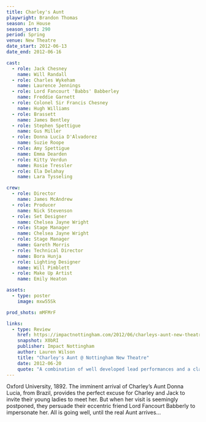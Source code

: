```yaml
---
title: Charley's Aunt
playwright: Brandon Thomas
season: In House
season_sort: 290
period: Spring
venue: New Theatre
date_start: 2012-06-13
date_end: 2012-06-16

cast:
  - role: Jack Chesney
    name: Will Randall
  - role: Charles Wykeham
    name: Laurence Jennings
  - role: Lord Fancourt 'Babbs' Babberley
    name: Freddie Garnett
  - role: Colonel Sir Francis Chesney
    name: Hugh Williams
  - role: Brassett
    name: James Bentley
  - role: Stephen Spettigue
    name: Gus Miller
  - role: Donna Lucia D'Alvadorez
    name: Suzie Roope
  - role: Amy Spettigue
    name: Emma Dearden
  - role: Kitty Verdun
    name: Rosie Tressler
  - role: Ela Delahay
    name: Lara Tysseling

crew:
  - role: Director
    name: James McAndrew
  - role: Producer
    name: Nick Stevenson
  - role: Set Designer
    name: Chelsea Jayne Wright
  - role: Stage Manager
    name: Chelsea Jayne Wright
  - role: Stage Manager
    name: Gareth Morris
  - role: Technical Director
    name: Bora Hunja
  - role: Lighting Designer
    name: Will Pimblett
  - role: Make Up Artist
    name: Emily Heaton

assets:
  - type: poster
    image: mxw55Sk

prod_shots: mMFMrF

links:
  - type: Review
    href: https://impactnottingham.com/2012/06/charleys-aunt-new-theatre/
    snapshot: X0bRI
    publisher: Impact Nottingham
    author: Lauren Wilson
    title: "Charley's Aunt @ Nottingham New Theatre"
    date: 2012-06-20
    quote: "A combination of well developed lead performances and a classic script made for a farce which, although slow to start, gathered momentum in its second act resulting in a fabulous conclusion."
---
```


Oxford University, 1892. The imminent arrival of Charley’s Aunt Donna Lucia, from Brazil, provides the perfect excuse for Charley and Jack to invite their young ladies to meet her. But when her visit is seemingly postponed, they persuade their eccentric friend Lord Fancourt Babberly to impersonate her. All is going well, until the real Aunt arrives…
